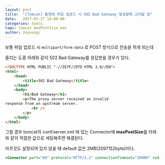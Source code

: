 ```yaml
---
layout: post
title:  "[Tomcat] 톰캣에 파일 업로드 시 502 Bad Gateway 발생할때 고려할 점"
date:   2017-01-17 14:00:00
categories: tools
tags: tomcat maxPostSize was
author: Joyoungc
---
```


보통 파일 업로드 시 `multipart/form-data` 로 POST 방식으로 전송을 하게 되는데 

올리는 도중 아래와 같이 502 Bad Gateway를 응답받을 경우가 있다. 

```html
<!DOCTYPE HTML PUBLIC "-//IETF//DTD HTML 2.0//EN">
<html>
    <head>
        <title>502 Bad Gateway</title>
    </head>
    <body>
        <h1>Bad Gateway</h1>
        <p>The proxy server received an invalid
response from an upstream server.
            <br />
        </p>
    </body>
</html>
```

그럴 경우 tomcat의 conf/server.xml 에 있는 Connector에 **maxPostSize**를 아래와 같이 적절한 값으로 세팅해주면 해결된다. 

아무것도 설정되어 있지 않을 때 default 값은 2MB(2097152byte)이다. 

```xml
<Connector port="80" protocol="HTTP/1.1" connectionTimeout="20000" redirectPort="8443" maxPostSize="5242880" />
```